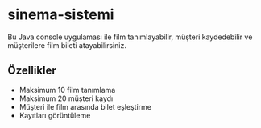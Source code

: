 # sinema-sistemi

Bu Java console uygulaması ile film tanımlayabilir, müşteri kaydedebilir ve müşterilere film bileti atayabilirsiniz.

## Özellikler
- Maksimum 10 film tanımlama
- Maksimum 20 müşteri kaydı
- Müşteri ile film arasında bilet eşleştirme
- Kayıtları görüntüleme


